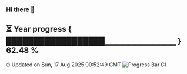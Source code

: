 ### Hi there 👋
⏳ Year progress { ██████████████████▁▁▁▁▁▁▁▁▁▁▁▁ } 62.48 %
---
⏰ Updated on Sun, 17 Aug 2025 00:52:49 GMT
![Progress Bar CI](https://github.com/Moyi321/Moyi321/workflows/Progress%20Bar%20CI/badge.svg)
